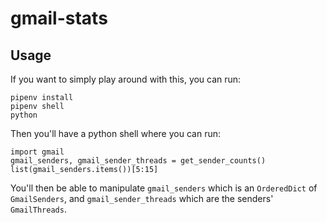 # gmail-stats

## Usage
If you want to simply play around with this, you can run:

```
pipenv install
pipenv shell
python
```

Then you'll have a python shell where you can run:

```
import gmail
gmail_senders, gmail_sender_threads = get_sender_counts()
list(gmail_senders.items())[5:15]
```

You'll then be able to manipulate `gmail_senders` which is an `OrderedDict` of `GmailSenders`, and `gmail_sender_threads` which are the senders' `GmailThreads`.
